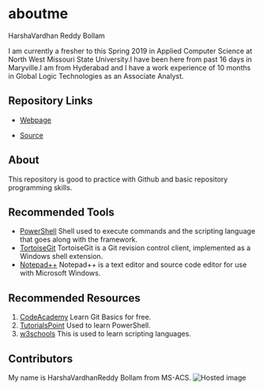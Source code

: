 # aboutme
HarshaVardhan Reddy Bollam

I am currently a fresher to this Spring 2019 in Applied Computer Science at North West Missouri State University.I have been here from past 16 days in Maryville.I am from Hyderabad and I have a work experience of 10 months in Global Logic Technologies as an Associate Analyst.


## Repository Links
- [Webpage](https://bollamharshavardhanreddy.github.io/harshabollam/)

- [Source](https://github.com/bollamharshavardhanreddy/harshabollam/blob/master/README.md)

## About
 This repository is good to practice with Github and basic repository programming skills.

 ## Recommended Tools

- [PowerShell](https://github.com/PowerShell/PowerShell)  Shell used to execute commands and the scripting language that goes along with the framework.
- [TortoiseGit](https://en.wikipedia.org/wiki/TortoiseGit) TortoiseGit is a Git revision control client, implemented as a Windows shell extension.
- [Notepad++](https://en.wikipedia.org/wiki/Notepad%2B%2B) Notepad++ is a text editor and source code editor for use with Microsoft Windows.

## Recommended Resources

 1. [CodeAcademy](https://www.codecademy.com/learn/learn-git) Learn Git Basics for free.
 2. [TutorialsPoint](https://www.tutorialspoint.com/powershell/index.htm) Used to learn PowerShell.
 3. [w3schools](https://www.w3schools.com/js/default.asp) This is used to learn scripting languages.

 ## Contributors
 My name is HarshaVardhanReddy Bollam from MS-ACS.
 ![Hosted image](https://9to5mac.com/wp-content/uploads/sites/6/2014/08/yosemite-2.jpg?quality=82&strip=all)
